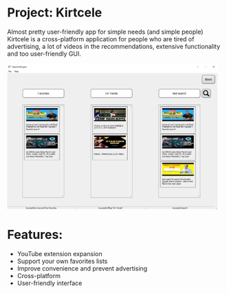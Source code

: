 # Project: Kirtcele 
Almost pretty user-friendly app for simple needs (and simple people)
Kirtcele is a cross-platform application for people who are tired of advertising, a lot of videos in the recommendations, extensive functionality and too user-friendly GUI.

![screen](111.png)

# Features:
- YouTube extension expansion
- Support your own favorites lists
- Improve convenience and prevent advertising
- Cross-platform
- User-friendly interface
